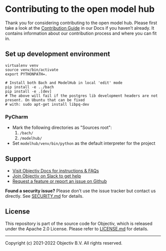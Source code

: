 # Contributing to the open model hub


Thank you for considering contributing to the open model hub. Please first take a look at the [Contribution Guide](https://objectiv.io/docs/home/the-project/contribute) in our Docs if you haven’t already. It contains information about our contribution process and where you can fit in.


## Set up development environment


```
virtualenv venv
source venv/bin/activate
export PYTHONPATH=.

# Install both Bach and ModelHub in local 'edit' mode
pip install -e ../bach
pip install -e .[dev]
# The above will fail if the postgres lib development headers are not present. On Ubuntu that can be fixed
# with: sudo apt-get install libpq-dev
```

### PyCharm

* Mark the following directories as "Sources root":
    1. `/bach/`
    2. `/modelhub/`
* Set `modelhub/venv/bin/python` as the default interpreter for the project

## Support
* [Visit Objectiv Docs for instructions & FAQs](https://objectiv.io/docs/)
* [Join Objectiv on Slack to get help](https://objectiv.io/join-slack/)
* [Request a feature or report an issue on Github](https://github.com/objectiv/objectiv-analytics)

**Found a security issue?**
Please don’t use the issue tracker but contact us directly. See [SECURITY.md](../SECURITY.md) for details.

## License

This repository is part of the source code for Objectiv, which is released under the Apache 2.0 License. Please refer to [LICENSE.md](../LICENSE.md) for details.

---

Copyright (c) 2021-2022 Objectiv B.V. All rights reserved.